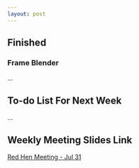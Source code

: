 ```yaml
---
layout: post
---
```


<!-- ## Difficulties

## Ideas

## Challenges

## Attempts to succeed

## Failures

## Advice -->

## Finished

### Frame Blender

...


## To-do List For Next Week

...

## Weekly Meeting Slides Link

[Red Hen Meeting - Jul 31](https://docs.google.com/presentation/d/1lBtnyJB6aghkEM3WeZnO0YyyLa7Fs77CH5wKl3Fk4HI/edit)